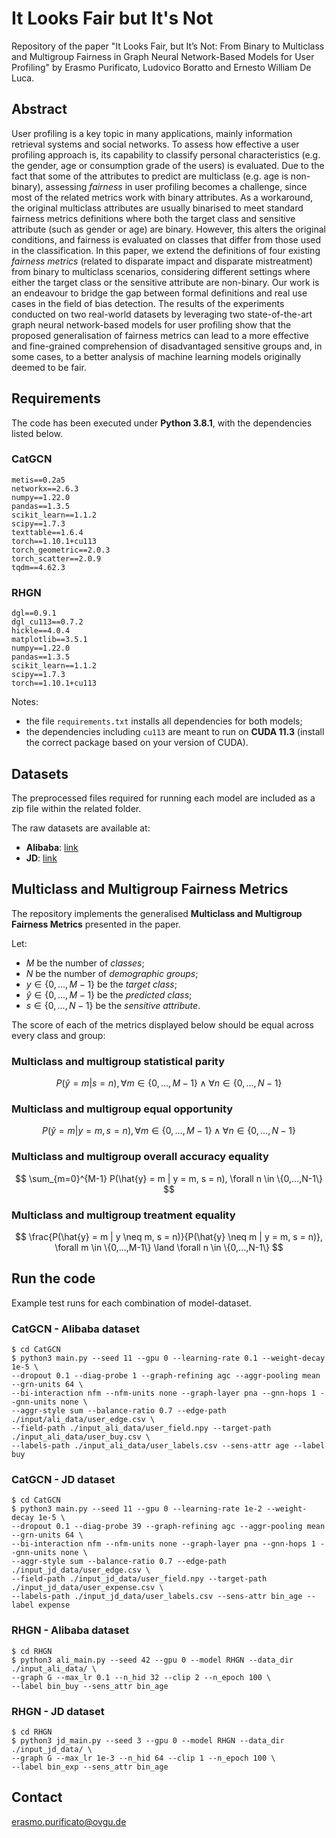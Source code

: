 # It Looks Fair but It's Not
Repository of the paper "It Looks Fair, but It’s Not: From Binary to Multiclass and Multigroup Fairness in Graph Neural Network-Based Models for User Profiling" by Erasmo Purificato, Ludovico Boratto and Ernesto William De Luca.

## Abstract
User profiling is a key topic in many applications, mainly information retrieval systems and social networks.
To assess how effective a user profiling approach is, its capability to classify personal characteristics (e.g. the gender, age or consumption grade of the users) is evaluated. 
Due to the fact that some of the attributes to predict are multiclass (e.g. age is non-binary), assessing *fairness* in user profiling becomes a challenge, since most of the related metrics work with binary attributes.
As a workaround, the original multiclass attributes are usually binarised to meet standard fairness metrics definitions where both the target class and sensitive attribute (such as gender or age) are binary. However, this alters the original conditions, and fairness is evaluated on classes that differ from those used in the classification.
In this paper, we extend the definitions of four existing *fairness metrics* (related to disparate impact and disparate mistreatment) from binary to multiclass scenarios, considering different settings where either the target class or the sensitive attribute are non-binary.
Our work is an endeavour to bridge the gap between formal definitions and real use cases in the field of bias detection.
The results of the experiments conducted on two real-world datasets by leveraging two state-of-the-art graph neural network-based models for user profiling show that the proposed generalisation of fairness metrics can lead to a more effective and fine-grained comprehension of disadvantaged sensitive groups and, in some cases, to a better analysis of machine learning models originally deemed to be fair.

## Requirements
The code has been executed under **Python 3.8.1**, with the dependencies listed below.

### CatGCN
```
metis==0.2a5
networkx==2.6.3
numpy==1.22.0
pandas==1.3.5
scikit_learn==1.1.2
scipy==1.7.3
texttable==1.6.4
torch==1.10.1+cu113
torch_geometric==2.0.3
torch_scatter==2.0.9
tqdm==4.62.3
```

### RHGN
```
dgl==0.9.1
dgl_cu113==0.7.2
hickle==4.0.4
matplotlib==3.5.1
numpy==1.22.0
pandas==1.3.5
scikit_learn==1.1.2
scipy==1.7.3
torch==1.10.1+cu113
```
Notes:
* the file `requirements.txt` installs all dependencies for both models;
* the dependencies including `cu113` are meant to run on **CUDA 11.3** (install the correct package based on your version of CUDA).

## Datasets
The preprocessed files required for running each model are included as a zip file within the related folder.

The raw datasets are available at:
* **Alibaba**: [link](https://tianchi.aliyun.com/dataset/dataDetail?dataId=56)
* **JD**: [link](https://github.com/guyulongcs/IJCAI2019_HGAT)

## Multiclass and Multigroup Fairness Metrics
The repository implements the generalised **Multiclass and Multigroup Fairness Metrics** presented in the paper.

Let:
* $M$ be the number of *classes*;
* $N$ be the number of *demographic groups*;
* $y \in \{0, ..., M-1\}$ be the *target class*;
* $\hat{y} \in \{0, ..., M-1\}$ be the *predicted class*;
* $s \in \{0, ..., N-1\}$ be the *sensitive attribute*.

The score of each of the metrics displayed below should be equal across every class and group:

### **Multiclass and multigroup statistical parity**
$$
P(\hat{y} = m | s = n), \forall m \in \{0,...,M-1\} \land \forall n \in \{0,...,N-1\}
$$

### **Multiclass and multigroup equal opportunity**
$$
P(\hat{y} = m | y = m, s = n), \forall m \in \{0,...,M-1\} \land \forall n \in \{0,...,N-1\}
$$

### **Multiclass and multigroup overall accuracy equality**
$$
\sum_{m=0}^{M-1} P(\hat{y} = m | y = m, s = n), \forall n \in \{0,...,N-1\}
$$

### **Multiclass and multigroup treatment equality**
$$
\frac{P(\hat{y} = m | y \neq m, s = n)}{P(\hat{y} \neq m | y = m, s = n)}, \forall m \in \{0,...,M-1\} \land \forall n \in \{0,...,N-1\}
$$

## Run the code
Example test runs for each combination of model-dataset.

### CatGCN - Alibaba dataset
```
$ cd CatGCN
$ python3 main.py --seed 11 --gpu 0 --learning-rate 0.1 --weight-decay 1e-5 \
--dropout 0.1 --diag-probe 1 --graph-refining agc --aggr-pooling mean --grn-units 64 \
--bi-interaction nfm --nfm-units none --graph-layer pna --gnn-hops 1 --gnn-units none \
--aggr-style sum --balance-ratio 0.7 --edge-path ./input/ali_data/user_edge.csv \
--field-path ./input_ali_data/user_field.npy --target-path ./input_ali_data/user_buy.csv \
--labels-path ./input_ali_data/user_labels.csv --sens-attr age --label buy
```

### CatGCN - JD dataset
```
$ cd CatGCN
$ python3 main.py --seed 11 --gpu 0 --learning-rate 1e-2 --weight-decay 1e-5 \
--dropout 0.1 --diag-probe 39 --graph-refining agc --aggr-pooling mean --grn-units 64 \
--bi-interaction nfm --nfm-units none --graph-layer pna --gnn-hops 1 --gnn-units none \
--aggr-style sum --balance-ratio 0.7 --edge-path ./input_jd_data/user_edge.csv \
--field-path ./input_jd_data/user_field.npy --target-path ./input_jd_data/user_expense.csv \
--labels-path ./input_jd_data/user_labels.csv --sens-attr bin_age --label expense
```

### RHGN - Alibaba dataset
```
$ cd RHGN
$ python3 ali_main.py --seed 42 --gpu 0 --model RHGN --data_dir ./input_ali_data/ \
--graph G --max_lr 0.1 --n_hid 32 --clip 2 --n_epoch 100 \
--label bin_buy --sens_attr bin_age
```

### RHGN - JD dataset
```
$ cd RHGN
$ python3 jd_main.py --seed 3 --gpu 0 --model RHGN --data_dir ./input_jd_data/ \
--graph G --max_lr 1e-3 --n_hid 64 --clip 1 --n_epoch 100 \
--label bin_exp --sens_attr bin_age
```

## Contact
<!-- Erasmo Purificato (erasmo.purificato@ovgu.de) -->
erasmo.purificato@ovgu.de